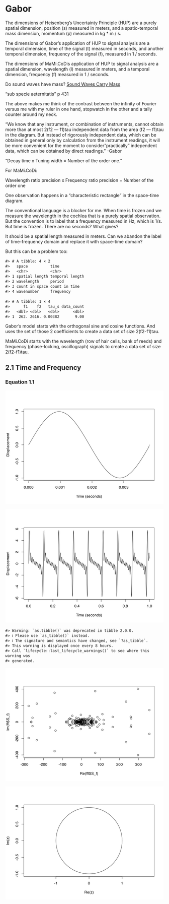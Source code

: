 Gabor
================

The dimensions of Heisenberg’s Uncertainty Principle (HUP) are a purely
spatial dimension, position (s) measured in meters, and a
spatio-temporal mass dimension, momentum (p) measured in kg \* m / s.  

The dimensions of Gabor’s application of HUP to signal analysis are a
temporal dimension, time of the signal (t) measured in seconds, and
another temporal dimension, frequency of the signal (f), measured in 1 /
seconds.  

The dimensions of MaMi.CoDis application of HUP to signal analysis are
a  
spatial dimension, wavelength (l) measured in meters, and a temporal
dimension, frequency (f) measured in 1 / seconds.  

Do sound waves have mass? [Sound Waves Carry
Mass](https://physics.aps.org/articles/v12/23)  

“sub specie aeternitatis” p 431  

The above makes me think of the contrast between the infinity of Fourier
versus me with my ruler in one hand, stopwatch in the other and a tally
counter around my neck.  

“We know that any instrument, or combination of instruments, cannot
obtain more than at most 2(f2 — f1)tau independent data from the area
(f2 — f1)tau in the diagram. But instead of rigorously independent data,
which can be obtained in general only by calculation from the instrument
readings, it will be more convenient for the moment to
consider”practically” independent data, which can be obtained by direct
readings.” -Gabor  

“Decay time x Tuning width = Number of the order one.”  

For MaMi.CoDi:  

Wavelength ratio precision x Frequency ratio precision = Number of the
order one  

One observation happens in a “characteristic rectangle” in the
space-time diagram.

The conventional language is a blocker for me. When time is frozen and
we measure the wavelength in the cochlea that is a purely spatial
observation. But the convention is to label that a frequency measured in
Hz, which is 1/s. But time is frozen. There are no seconds? What
gives?  

It should be a spatial length measured in meters. Can we abandon the
label of time-frequency domain and replace it with space-time domain?  

But this can be a problem too:  

    #> # A tibble: 4 × 2
    #>   space          time           
    #>   <chr>          <chr>          
    #> 1 spatial length temporal length
    #> 2 wavelength     period         
    #> 3 count in space count in time  
    #> 4 wavenumber     frequency

    #> # A tibble: 1 × 4
    #>      f1    f2   tau_s data_count
    #>   <dbl> <dbl>   <dbl>      <dbl>
    #> 1  262. 2616. 0.00382       9.00

Gabor’s model starts with the orthogonal sine and cosine functions. And
uses the set of those 2 coefficients to create a data set of size
2(f2-f1)tau.  

MaMi.CoDi starts with the wavelength (row of hair cells, bank of reeds)
and frequency (phase-locking, oscillograph) signals to create a data set
of size 2(f2-f1)tau.

## 2.1 Time and Frequency

### Equation 1.1

![](../figures/gabor-unnamed-chunk-4-1.svg)<!-- -->

![](../figures/gabor-unnamed-chunk-5-1.svg)<!-- -->

    #> Warning: `as.tibble()` was deprecated in tibble 2.0.0.
    #> ℹ Please use `as_tibble()` instead.
    #> ℹ The signature and semantics have changed, see `?as_tibble`.
    #> This warning is displayed once every 8 hours.
    #> Call `lifecycle::last_lifecycle_warnings()` to see where this warning was
    #> generated.

![](../figures/gabor-unnamed-chunk-6-1.svg)<!-- -->

![](../figures/gabor-unnamed-chunk-8-1.svg)<!-- -->
